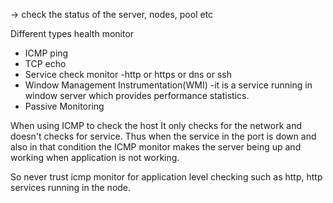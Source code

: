 -> check the status of the server, nodes, pool etc

Different types health monitor
- ICMP ping 
- TCP echo
- Service check monitor
	-http or https or dns or ssh 
- Window Management  Instrumentation(WMI)
	-it is a service running in window server which provides performance statistics. 
- Passive Monitoring


When using ICMP to check the host 
It only checks for the network and doesn't checks for service. Thus when the service in the port is down and also in that condition the ICMP monitor makes the server being up and working when application is not working.

So never trust icmp monitor for application level checking such as http, http  services running in the node.
